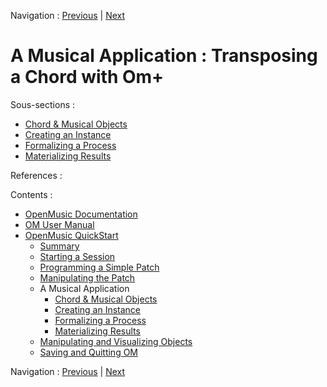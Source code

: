 Navigation : [Previous](3ManipPatch "page précédente\(Manipulating
the Patch\)") | [Next](4aApplication "Next\(Chord &
Musical Objects\)")

# A Musical Application : Transposing a Chord with Om+

Sous-sections :

  * [Chord & Musical Objects](4aApplication)
  * [Creating an Instance](4bApplication)
  * [Formalizing a Process](4cApplication)
  * [Materializing Results](4dApplication)

References :

Contents :

  * [OpenMusic Documentation](OM-Documentation)
  * [OM User Manual](OM-User-Manual)
  * [OpenMusic QuickStart](QuickStart-Chapters)
    * [Summary](Intro_1)
    * [Starting a Session](1_StartSession)
    * [Programming a Simple Patch](2_progpatch)
    * [Manipulating the Patch](3ManipPatch)
    * A Musical Application
      * [Chord & Musical Objects](4aApplication)
      * [Creating an Instance](4bApplication)
      * [Formalizing a Process](4cApplication)
      * [Materializing Results](4dApplication)
    * [Manipulating and Visualizing Objects](5_CompletEdition)
    * [Saving and Quitting OM](6_Quit)

Navigation : [Previous](3ManipPatch "page précédente\(Manipulating
the Patch\)") | [Next](4aApplication "Next\(Chord &
Musical Objects\)")

